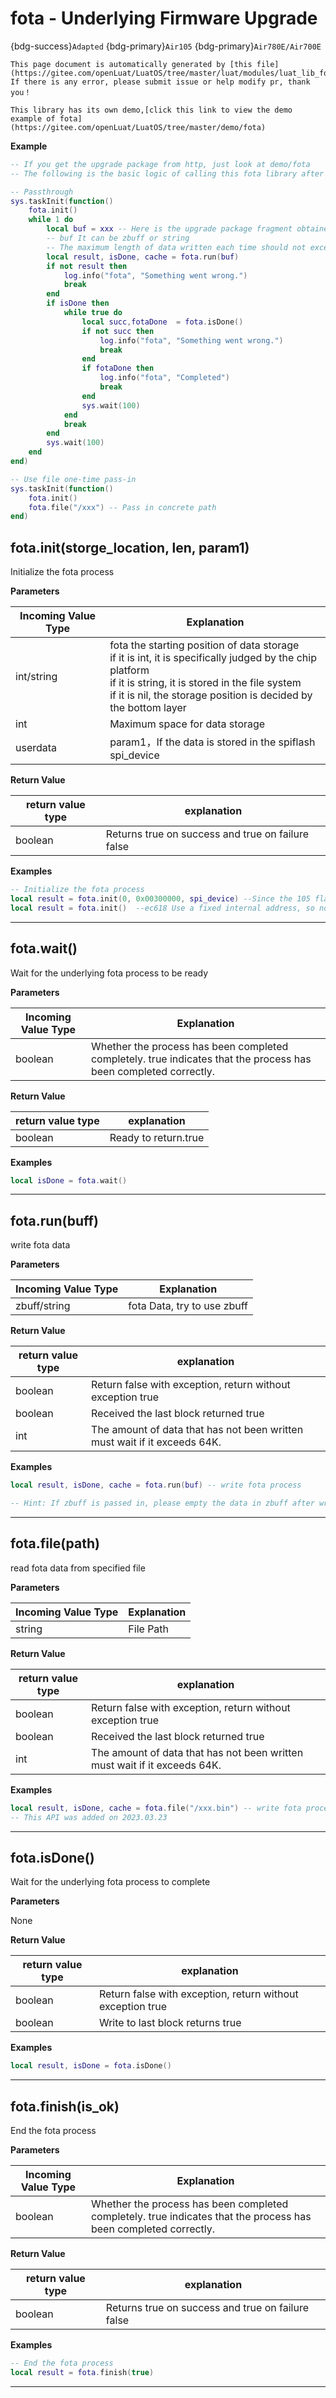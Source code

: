 # fota - Underlying Firmware Upgrade

{bdg-success}`Adapted` {bdg-primary}`Air105` {bdg-primary}`Air780E/Air700E`

```{note}
This page document is automatically generated by [this file](https://gitee.com/openLuat/LuatOS/tree/master/luat/modules/luat_lib_fota.c). If there is any error, please submit issue or help modify pr, thank you！
```

```{tip}
This library has its own demo,[click this link to view the demo example of fota](https://gitee.com/openLuat/LuatOS/tree/master/demo/fota)
```

**Example**

```lua
-- If you get the upgrade package from http, just look at demo/fota
-- The following is the basic logic of calling this fota library after obtaining the update package from other ways

-- Passthrough
sys.taskInit(function()
    fota.init()
    while 1 do
        local buf = xxx -- Here is the upgrade package fragment obtained from other means
        -- buf It can be zbuff or string
        -- The maximum length of data written each time should not exceed 4k
        local result, isDone, cache = fota.run(buf) 
        if not result then
            log.info("fota", "Something went wrong.")
            break
        end
        if isDone then
            while true do
                local succ,fotaDone  = fota.isDone()
                if not succ then
                    log.info("fota", "Something went wrong.")
                    break
                end
                if fotaDone then
                    log.info("fota", "Completed")
                    break
                end
                sys.wait(100)
            end
            break
        end
        sys.wait(100)
    end
end)

-- Use file one-time pass-in
sys.taskInit(function()
    fota.init()
    fota.file("/xxx") -- Pass in concrete path
end)

```

## fota.init(storge_location, len, param1)



Initialize the fota process

**Parameters**

|Incoming Value Type | Explanation|
|-|-|
|int/string|fota the starting position of data storage <br> if it is int, it is specifically judged by the chip platform <br> if it is string, it is stored in the file system <br> if it is nil, the storage position is decided by the bottom layer|
|int|Maximum space for data storage|
|userdata|param1，If the data is stored in the spiflash spi_device|

**Return Value**

|return value type | explanation|
|-|-|
|boolean|Returns true on success and true on failure false|

**Examples**

```lua
-- Initialize the fota process
local result = fota.init(0, 0x00300000, spi_device)	--Since the 105 flash starts at 0x 01000000, 0 is external spiflash
local result = fota.init()	--ec618 Use a fixed internal address, so no parameters are required.

```

---

## fota.wait()



Wait for the underlying fota process to be ready

**Parameters**

|Incoming Value Type | Explanation|
|-|-|
|boolean|Whether the process has been completed completely. true indicates that the process has been completed correctly.|

**Return Value**

|return value type | explanation|
|-|-|
|boolean|Ready to return.true|

**Examples**

```lua
local isDone = fota.wait()

```

---

## fota.run(buff)



write fota data

**Parameters**

|Incoming Value Type | Explanation|
|-|-|
|zbuff/string|fota Data, try to use zbuff|

**Return Value**

|return value type | explanation|
|-|-|
|boolean|Return false with exception, return without exception true|
|boolean|Received the last block returned true|
|int|The amount of data that has not been written must wait if it exceeds 64K.|

**Examples**

```lua
local result, isDone, cache = fota.run(buf) -- write fota process

-- Hint: If zbuff is passed in, please empty the data in zbuff after writing successfully.

```

---

## fota.file(path)



read fota data from specified file

**Parameters**

|Incoming Value Type | Explanation|
|-|-|
|string|File Path|

**Return Value**

|return value type | explanation|
|-|-|
|boolean|Return false with exception, return without exception true|
|boolean|Received the last block returned true|
|int|The amount of data that has not been written must wait if it exceeds 64K.|

**Examples**

```lua
local result, isDone, cache = fota.file("/xxx.bin") -- write fota process
-- This API was added on 2023.03.23

```

---

## fota.isDone()



Wait for the underlying fota process to complete

**Parameters**

None

**Return Value**

|return value type | explanation|
|-|-|
|boolean|Return false with exception, return without exception true|
|boolean|Write to last block returns true|

**Examples**

```lua
local result, isDone = fota.isDone()

```

---

## fota.finish(is_ok)



End the fota process

**Parameters**

|Incoming Value Type | Explanation|
|-|-|
|boolean|Whether the process has been completed completely. true indicates that the process has been completed correctly.|

**Return Value**

|return value type | explanation|
|-|-|
|boolean|Returns true on success and true on failure false|

**Examples**

```lua
-- End the fota process
local result = fota.finish(true)

```

---

